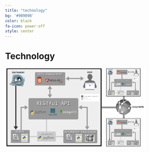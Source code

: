 ```yaml
---
title: "technology"
bg: '#9B9B9B'
color: black
fa-icon: power-off
style: center
---
```



# Technology


<a href="/doc"><img class="bodyimage" src="doc/images/nims_diagram.png" width="90%"></a>

<!--
<h3><a href="/doc" style="text-decoration:none">View the technical documentation</a></h3>
-->